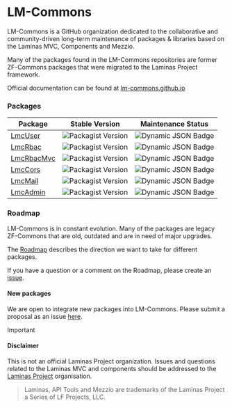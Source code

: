 # LM-Commons 

LM-Commons is a GitHub organization dedicated to the collaborative 
and community-driven long-term maintenance of packages & libraries based on the Laminas MVC, Components and Mezzio.

Many of the packages found in the LM-Commons repositories are former ZF-Commons packages
that were migrated to the Laminas Project framework.

Official documentation can be found at [lm-commons.github.io](https://lm-commons.github.io)

### Packages

| Package    | Stable Version                                                                             | Maintenance Status                                                                                                                                                                            |
|------------|--------------------------------------------------------------------------------------------|-----------------------------------------------------------------------------------------------------------------------------------------------------------------------------------------------|
| [LmcUser](https://github.com/lm-commons/lmcuser)    | ![Packagist Version](https://img.shields.io/packagist/v/lm-commons/lmc-user?label=%20)     | ![Dynamic JSON Badge](https://img.shields.io/badge/dynamic/json?url=https%3A%2F%2Fapi.github.com%2Frepos%2Flm-commons%2Flmcuser%2Fproperties%2Fvalues&query=%24%5B%3A1%5D.value&label=%20)    |
| [LmcRbac](https://github.com/lm-commons/lmcrbac)    | ![Packagist Version](https://img.shields.io/packagist/v/lm-commons/lmc-rbac?label=%20)     | ![Dynamic JSON Badge](https://img.shields.io/badge/dynamic/json?url=https%3A%2F%2Fapi.github.com%2Frepos%2Flm-commons%2Flmcrbac%2Fproperties%2Fvalues&query=%24%5B%3A1%5D.value&label=%20)    |
| [LmcRbacMvc](https://github.com/lm-commons/lmcrbacmvc) | ![Packagist Version](https://img.shields.io/packagist/v/lm-commons/lmc-rbac-mvc?label=%20) | ![Dynamic JSON Badge](https://img.shields.io/badge/dynamic/json?url=https%3A%2F%2Fapi.github.com%2Frepos%2Flm-commons%2Flmcrbacmvc%2Fproperties%2Fvalues&query=%24%5B%3A1%5D.value&label=%20) |
| [LmcCors](https://github.com/lm-commons/lmccors)    | ![Packagist Version](https://img.shields.io/packagist/v/lm-commons/lmc-cors?label=%20)     | ![Dynamic JSON Badge](https://img.shields.io/badge/dynamic/json?url=https%3A%2F%2Fapi.github.com%2Frepos%2Flm-commons%2Flmccors%2Fproperties%2Fvalues&query=%24%5B%3A1%5D.value&label=%20)    |
| [LmcMail](https://github.com/lm-commons/lmcmail)    | ![Packagist Version](https://img.shields.io/packagist/v/lm-commons/lmc-mail?label=%20)     | ![Dynamic JSON Badge](https://img.shields.io/badge/dynamic/json?url=https%3A%2F%2Fapi.github.com%2Frepos%2Flm-commons%2Flmcmail%2Fproperties%2Fvalues&query=%24%5B%3A1%5D.value&label=%20)    |
| [LmcAdmin](https://github.com/lm-commons/lmcadmin)   | ![Packagist Version](https://img.shields.io/packagist/v/lm-commons/lmc-admin?label=%20)    | ![Dynamic JSON Badge](https://img.shields.io/badge/dynamic/json?url=https%3A%2F%2Fapi.github.com%2Frepos%2Flm-commons%2Flmcadmin%2Fproperties%2Fvalues&query=%24%5B%3A1%5D.value&label=%20)   |

### Roadmap

LM-Commons is in constant evolution. Many of the packages are 
legacy ZF-Commons that are old, outdated and are in need of major upgrades.

The [Roadmap](../ROADMAP.md) describes the direction we want to take for different packages.

If you have a question or a comment on the Roadmap, please create an [issue](https://github.com/LM-Commons/.github/issues).

#### New packages

We are open to integrate new packages into LM-Commons. Please submit a proposal as an issue [here](https://github.com/LM-Commons/.github/issues).



> [!IMPORTANT]
> #### Disclaimer
>This is not an official Laminas Project organization.  Issues and questions related to the Laminas MVC and components
should be addressed to the [Laminas Project](https://github.com/laminas) organisation.

>Laminas, API Tools and Mezzio are trademarks of the Laminas Project a Series of LF Projects, LLC.
